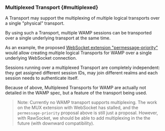 ### Multiplexed Transport {#multiplexed}

A Transport may support the multiplexing of multiple logical transports over a single "physical" transport.

By using such a Transport, multiple WAMP sessions can be transported over a single underlying transport at the same time.

As an example, the proposed [WebSocket extension "permessage-priority"](https://github.com/oberstet/permessage-priority/blob/master/draft-oberstein-hybi-permessage-priority.txt) would allow creating multiple logical Transports for WAMP over a single underlying WebSocket connection.

Sessions running over a multiplexed Transport are completely independent: they get assigned different session IDs, may join different realms and each session needs to authenticate itself.

Because of above, Multiplexed Transports for WAMP are actually not detailed in the WAMP spec, but a feature of the transport being used.

> Note: Currently no WAMP transport supports multiplexing. The work on the MUX extension with WebSocket has stalled, and the `permessage-priority` proposal above is still just a proposal. However, with RawSocket, we should be able to add multiplexing in the the future (with downward compatibility).
